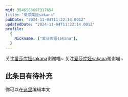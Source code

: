 ```yaml
---
mid: 3546568697317654
title: "爱莎库娅sakana"
pubDate: "2024-11-04T11:22:14.001Z"
updatedDate: "2024-11-04T11:22:14.001Z"
profile:
  {
    Nickname: ["爱莎库娅sakana"],
  }
---
```


关注[爱莎库娅sakana](https://space.bilibili.com/3546568697317654)谢谢喵~ 关注[爱莎库娅sakana](https://space.bilibili.com/3546568697317654)谢谢喵~

## 此条目有待补充
你可以在[这里](https://github.com/Yuhanawa/VTuber.ICU-Content/edit/master/v/爱莎库娅sakana/index.md)编辑本文
